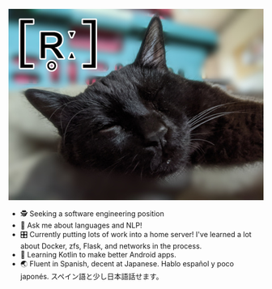 ![My cat Peep!](https://github.com/qwertie64982/qwertie64982/blob/main/peep.jpg)

- 🕵️ Seeking a software engineering position
- 💬 Ask me about languages and NLP! 
- 🎛️ Currently putting lots of work into a home server! I've learned a lot about Docker, zfs, Flask, and networks in the process. 
- 📱 Learning Kotlin to make better Android apps. 
- 🌏 Fluent in Spanish, decent at Japanese. Hablo español y poco japonés. スペイン語と少し日本語話せます。
